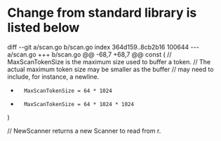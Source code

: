 Change from standard library is listed below
====

diff --git a/scan.go b/scan.go
index 364d159..8cb2b16 100644
--- a/scan.go
+++ b/scan.go
@@ -68,7 +68,7 @@ const (
        // MaxScanTokenSize is the maximum size used to buffer a token.
        // The actual maximum token size may be smaller as the buffer
        // may need to include, for instance, a newline.
-       MaxScanTokenSize = 64 * 1024
+       MaxScanTokenSize = 64 * 1024 * 1024
 )

 // NewScanner returns a new Scanner to read from r.

